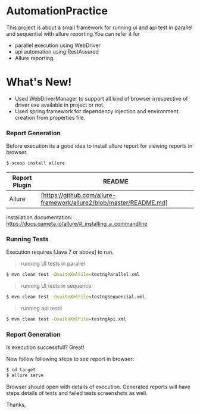 # AutomationPractice

This project is about a small framework for running ui and api test in parallel and sequential with allure reporting.You can refer it for

  - parallel execution using WebDriver
  - api automation using RestAssured
  - Allure reporting.

# What's New!

  - Used WebDriverManager to support all kind of browser irrespective of driver exe available in project or not.
  - Used spring framework for dependency injection and environment creation from properties file.

### Report Generation

Before execution its a good idea to install allure report for viewing reports in browser.
```sh
$ scoop install allure
```

| Report Plugin | README |
| ------ | ------ |
| Allure | [https://github.com/allure-framework/allure2/blob/master/README.md]|

installation documentation: https://docs.qameta.io/allure/#_installing_a_commandline

### Running Tests

Execution requires [Java 7 or above] to run.

> running UI tests in parallel

```sh
$ mvn clean test -DsuiteXmlFile=testngParallel.xml
```
> running UI tests in sequence

```sh
$ mvn clean test -DsuiteXmlFile=testngSequencial.xml
```
> running api tests

```sh
$ mvn clean test -DsuiteXmlFile=testngApi.xml
```
### Report Generation

Is execution successfull? Great!

Now follow following steps to see report in browser:
```sh
$ cd target
$ allure serve
```

Browser should open with details of execution. Generated reports will have steps details of tests and failed tests screenshots as well.

Thanks,
